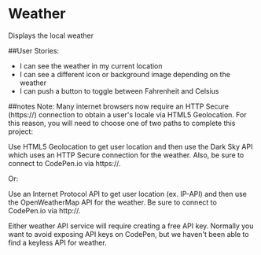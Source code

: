 # Weather
Displays the local weather


##User Stories:
* I can see the weather in my current location
* I can see a different icon or background image depending on the weather
* I can push a button to toggle between Fahrenheit and Celsius

##notes
Note: Many internet browsers now require an HTTP Secure (https://) connection to obtain a user's locale via HTML5 Geolocation. For this reason, you will need to choose one of two paths to complete this project:

Use HTML5 Geolocation to get user location and then use the Dark Sky API which uses an HTTP Secure connection for the weather. Also, be sure to connect to CodePen.io via https://.

Or:

Use an Internet Protocol API to get user location (ex. IP-API) and then use the OpenWeatherMap API for the weather. Be sure to connect to CodePen.io via http://.


Either weather API service will require creating a free API key. Normally you want to avoid exposing API keys on CodePen, but we haven't been able to find a keyless API for weather.
